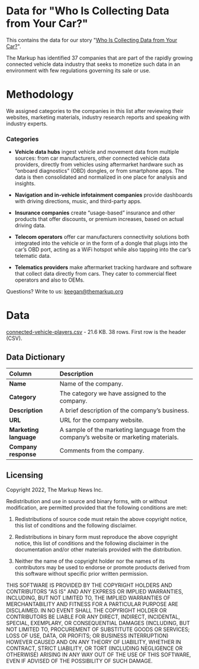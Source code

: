 # Data for "Who Is Collecting Data from Your Car?"

This contains the data for our story "[Who Is Collecting Data from Your Car?](https://themarkup.org/the-breakdown/2022/07/27/who-is-collecting-data-from-your-car)".

The Markup has identified 37 companies that are part of the rapidly growing connected vehicle data industry that seeks to monetize such data in an environment with few regulations governing its sale or use.

# Methodology

We assigned categories to the companies in this list after reviewing their websites, marketing materials, industry research reports and speaking with industry experts. 

### Categories

- **Vehicle data hubs** ingest vehicle and movement data from multiple sources: from car manufacturers, other connected vehicle data providers, directly from vehicles using aftermarket hardware such as “onboard diagnostics” (OBD) dongles, or from smartphone apps. The data is then consolidated and normalized in one place for analysis and insights.

- **Navigation and in-vehicle infotainment companies** provide dashboards with driving directions, music, and third-party apps. 

- **Insurance companies** create “usage-based” insurance and other products that offer discounts, or premium increases, based on actual driving data.

- **Telecom operators** offer car manufacturers connectivity solutions both integrated into the vehicle or in the form of a dongle that plugs into the car’s OBD port, acting as a WiFi hotspot while also tapping into the car’s telematic data.

- **Telematics providers** make aftermarket tracking hardware and software that collect data directly from cars. They cater to commercial fleet operators and also to OEMs. 

Questions? Write to us: [keegan@themarkup.org](mailto:keegan@themarkup.org) 

# Data
[connected-vehicle-players.csv](https://github.com/the-markup/vehicle-data-collection/blob/main/connected-vehicle-players.csv) - 21.6 KB. 38 rows. First row is the header (CSV).

## Data Dictionary 

<table border="0" class="dataframe">
  <thead>
    <tr style="text-align: left;">
      <th>Column</th>
      <th>Description</th>
    </tr>
  </thead>
  <tbody>
    <tr>
      <td><strong>Name</strong></td>
      <td>Name of the company.</td>
    </tr>
     <tr>
      <td><strong>Category</strong></td>
      <td>The category we have assigned to the company.</td>
    </tr>
      <tr>
      <td><strong>Description</strong></td>
      <td>A brief description of the company’s business.</td>
    </tr>
     <tr>
     <td><strong>URL</strong></td>
      <td>URL for the company website.</td>
    </tr>
     <tr>
     <td><strong>Marketing language</strong></td>
      <td>A sample of the marketing language from the company’s website or marketing materials.</td>
    </tr>
     <tr>
     <td><strong>Company response</strong></td>
      <td>Comments from the company. </td>
    </tr>
  </tbody>
</table>

## Licensing
Copyright 2022, The Markup News Inc.

Redistribution and use in source and binary forms, with or without modification, are permitted provided that the following conditions are met:

1. Redistributions of source code must retain the above copyright notice, this list of conditions and the following disclaimer.

2. Redistributions in binary form must reproduce the above copyright notice, this list of conditions and the following disclaimer in the documentation and/or other materials provided with the distribution.

3. Neither the name of the copyright holder nor the names of its contributors may be used to endorse or promote products derived from this software without specific prior written permission.

THIS SOFTWARE IS PROVIDED BY THE COPYRIGHT HOLDERS AND CONTRIBUTORS "AS IS" AND ANY EXPRESS OR IMPLIED WARRANTIES, INCLUDING, BUT NOT LIMITED TO, THE IMPLIED WARRANTIES OF MERCHANTABILITY AND FITNESS FOR A PARTICULAR PURPOSE ARE DISCLAIMED. IN NO EVENT SHALL THE COPYRIGHT HOLDER OR CONTRIBUTORS BE LIABLE FOR ANY DIRECT, INDIRECT, INCIDENTAL, SPECIAL, EXEMPLARY, OR CONSEQUENTIAL DAMAGES (INCLUDING, BUT NOT LIMITED TO, PROCUREMENT OF SUBSTITUTE GOODS OR SERVICES; LOSS OF USE, DATA, OR PROFITS; OR BUSINESS INTERRUPTION) HOWEVER CAUSED AND ON ANY THEORY OF LIABILITY, WHETHER IN CONTRACT, STRICT LIABILITY, OR TORT (INCLUDING NEGLIGENCE OR OTHERWISE) ARISING IN ANY WAY OUT OF THE USE OF THIS SOFTWARE, EVEN IF ADVISED OF THE POSSIBILITY OF SUCH DAMAGE.